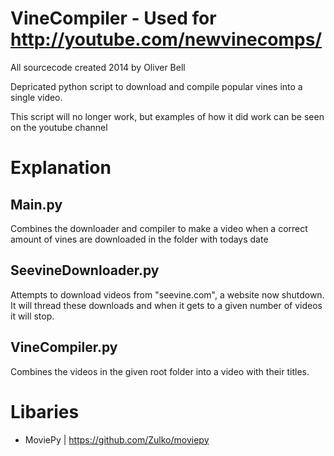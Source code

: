 # VineCompiler - Used for http://youtube.com/newvinecomps/

All sourcecode created 2014 by Oliver Bell

Depricated python script to download and compile popular vines into a single video.

This script will no longer work, but examples of how it did work can be seen on the youtube channel



# Explanation

## Main.py

Combines the downloader and compiler to make a video when a correct amount of vines are downloaded in the folder with todays date

## SeevineDownloader.py

Attempts to download videos from "seevine.com", a website now shutdown. It will thread these downloads and when it gets to a given number of videos it will stop.

## VineCompiler.py 

Combines the videos in the given root folder into a video with their titles.

# Libaries

- MoviePy | https://github.com/Zulko/moviepy

